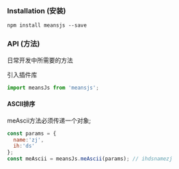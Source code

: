 
### Installation (安装)

```console
npm install meansjs --save
```

### API (方法)

日常开发中所需要的方法

引入插件库
```javascript
import meansJs from 'meansjs';
```

#### ASCII排序
meAscii方法必须传递一个对象;
```javascript
const params = {
  name:'zj',
  ih:'ds'
};
const meAscii = meansJs.meAscii(params); // ihdsnamezj
```
